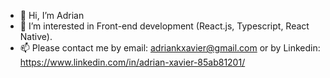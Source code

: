 - 👋 Hi, I’m Adrian
- 👀 I’m interested in Front-end development (React.js, Typescript, React Native).
- 📫 Please contact me by email: adriankxavier@gmail.com or by Linkedin: https://www.linkedin.com/in/adrian-xavier-85ab81201/

<!---
Adrian-kx/Adrian-kx is a ✨ special ✨ repository because its `README.md` (this file) appears on your GitHub profile.
You can click the Preview link to take a look at your changes.
--->
